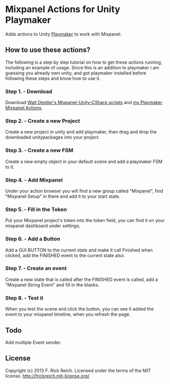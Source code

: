 # Mixpanel Actions for Unity Playmaker
Adds actions to Unity [Playmaker](http://www.hutonggames.com) to work with Mixpanel.


## How to use these actions?
The following is a step by step tutorial on how to get these actions running, including an example of usage. Since this is an addition to playmaker i am guessing you already own unity, and got playmaker installed before following these steps and know how to use it.

### Step 1. - Download
Download [Walt Destler's Mixpanel-Unity-CSharp scripts](https://github.com/waltdestler/Mixpanel-Unity-CSharp) and
[my Playmaker Mixpanel Actions](https://github.com/FRickReich/playmaker-mixpanel-actions).

### Step 2. - Create a new Project
Create a new project in unity and add playmaker, then drag and drop the downloaded unitypackages into your project.

### Step 3. - Create a new FSM
Create a new empty object in your default scene and add a playmaker FSM to it.

### Step 4. - Add Mixpanel
Under your action browser you will find a new group called "Mixpanel", find "Mixpanel Setup" in there and add it to your start state.

### Step 5. - Fill in the Token
Put your Mixpanel project's token into the token field, you can find it on your mixpanel dashboard under settings.

### Step 6. - Add a Button
Add a GUI BUTTON to the current state and make it call Finished when clicked, add the FINISHED event to the current state also.

### Step 7. - Create an event
Create a new state that is called after the FINISHED event is called, add a "Mixpanel String Event" and fill in the blanks.

### Step 8. - Test it
When you test the scene and click the button, you can see it added the event to your mixpanel timeline, when you refresh the page.


## Todo
Add multiple Event sender.


## License
Copyright (c) 2013 F. Rick Reich. Licensed under the terms of the MIT license.
http://frickreich.mit-license.org/
